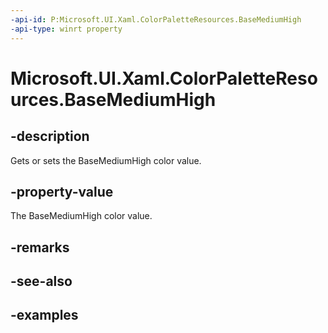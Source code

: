 ```yaml
---
-api-id: P:Microsoft.UI.Xaml.ColorPaletteResources.BaseMediumHigh
-api-type: winrt property
---
```


<!-- Property syntax.
public IReference<Color> BaseMediumHigh { get;  set; }
-->

# Microsoft.UI.Xaml.ColorPaletteResources.BaseMediumHigh

## -description

Gets or sets the BaseMediumHigh color value.

## -property-value

The BaseMediumHigh color value.

## -remarks

## -see-also

## -examples

